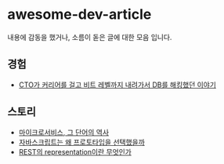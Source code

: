 # awesome-dev-article

내용에 감동을 했거나, 소름이 돋은 글에 대한 모음 입니다.

## 경험
* [CTO가 커리어를 걸고 비트 레벨까지 내려가서 DB를 해킹했던 이야기](https://tech.devsisters.com/posts/bit-level-database-hacking/)

## 스토리
* [마이크로서비스, 그 단어의 역사](https://techblog.gccompany.co.kr/마이크로서비스-그-단어의-역사-3cce0133312)
* [자바스크립트는 왜 프로토타입을 선택했을까](https://medium.com/@limsungmook/자바스크립트는-왜-프로토타입을-선택했을까-997f985adb42)
* [REST의 representation이란 무엇인가](https://blog.npcode.com/2017/04/03/rest의-representation이란-무엇인가/)
